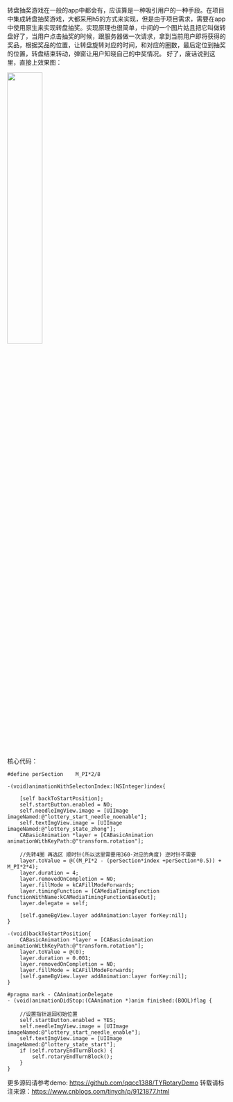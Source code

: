 转盘抽奖游戏在一般的app中都会有，应该算是一种吸引用户的一种手段。在项目中集成转盘抽奖游戏，大都采用h5的方式来实现，但是由于项目需求，需要在app中使用原生来实现转盘抽奖。实现原理也很简单，中间的一个图片姑且把它叫做转盘好了，当用户点击抽奖的时候，跟服务器做一次请求，拿到当前用户即将获得的奖品，根据奖品的位置，让转盘旋转对应的时间，和对应的圈数，最后定位到抽奖的位置，转盘结束转动，弹窗让用户知晓自己的中奖情况。
    好了，废话说到这里，直接上效果图：

<img src="https://images2018.cnblogs.com/blog/950551/201806/950551-20180601154327278-1883032119.gif" width="40%" height="40%">

核心代码：
```
#define perSection    M_PI*2/8

-(void)animationWithSelectonIndex:(NSInteger)index{
    
    [self backToStartPosition];
    self.startButton.enabled = NO;
    self.needleImgView.image = [UIImage imageNamed:@"lottery_start_needle_noenable"];
    self.textImgView.image = [UIImage imageNamed:@"lottery_state_zhong"];
    CABasicAnimation *layer = [CABasicAnimation animationWithKeyPath:@"transform.rotation"];
    
    //先转4圈 再选区 顺时针(所以这里需要用360-对应的角度) 逆时针不需要
    layer.toValue = @((M_PI*2 - (perSection*index +perSection*0.5)) + M_PI*2*4);
    layer.duration = 4;
    layer.removedOnCompletion = NO;
    layer.fillMode = kCAFillModeForwards;
    layer.timingFunction = [CAMediaTimingFunction functionWithName:kCAMediaTimingFunctionEaseOut];
    layer.delegate = self;
    
    [self.gameBgView.layer addAnimation:layer forKey:nil];
}

-(void)backToStartPosition{
    CABasicAnimation *layer = [CABasicAnimation animationWithKeyPath:@"transform.rotation"];
    layer.toValue = @(0);
    layer.duration = 0.001;
    layer.removedOnCompletion = NO;
    layer.fillMode = kCAFillModeForwards;
    [self.gameBgView.layer addAnimation:layer forKey:nil];
}

#pragma mark - CAAnimationDelegate
- (void)animationDidStop:(CAAnimation *)anim finished:(BOOL)flag {
    
    //设置指针返回初始位置
    self.startButton.enabled = YES;
    self.needleImgView.image = [UIImage imageNamed:@"lottery_start_needle_enable"];
    self.textImgView.image = [UIImage imageNamed:@"lottery_state_start"];
    if (self.rotaryEndTurnBlock) {
        self.rotaryEndTurnBlock();
    }
}
```

更多源码请参考demo: https://github.com/qqcc1388/TYRotaryDemo
转载请标注来源：https://www.cnblogs.com/tinych/p/9121877.html
